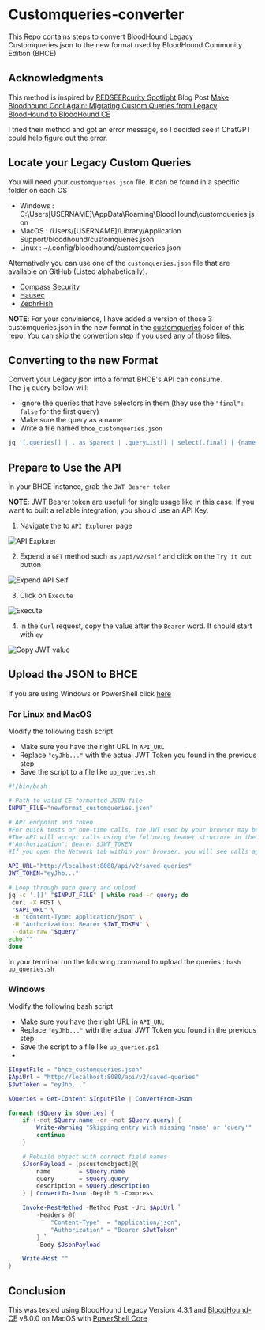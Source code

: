 # Customqueries-converter
This Repo contains steps to convert BloodHound Legacy Customqueries.json to the new format used by BloodHound Community Edition (BHCE)

## Acknowledgments
This method is inspired by [REDSEERcurity Spotlight](https://medium.com/seercurity-spotlight) Blog Post [Make Bloodhound Cool Again: Migrating Custom Queries from Legacy BloodHound to BloodHound CE](https://medium.com/seercurity-spotlight/make-bloodhound-cool-again-migrating-custom-queries-from-legacy-bloodhound-to-bloodhound-ce-83cffcfe5b64) 

I tried their method and got an error message, so I decided see if ChatGPT could help figure out the error. 

## Locate your Legacy Custom Queries 

You will need your `customqueries.json` file. It can be found in a specific folder on each OS
- Windows : C:\Users\[USERNAME]\AppData\Roaming\BloodHound\customqueries.json
- MacOS : /Users/[USERNAME]/Library/Application Support/bloodhound/customqueries.json
- Linux : ~/.config/bloodhound/customqueries.json
  
Alternatively you can use one of the `customqueries.json` file that are available on GitHub (Listed alphabetically). 
- [Compass Security](https://github.com/CompassSecurity/BloodHoundQueries/blob/master/BloodHound_Custom_Queries/customqueries.json)
- [Hausec](https://github.com/hausec/Bloodhound-Custom-Queries/blob/master/customqueries.json)
- [ZephrFish](https://github.com/ZephrFish/Bloodhound-CustomQueries/blob/main/customqueries.json)


**NOTE**: For your convinience, I have added a version of those 3 customqueries.json in the new format in the [customqueries](./customqueries) folder of this repo. You can skip the convertion step if you used any of those files.

## Converting to the new Format

Convert your Legacy json into a format BHCE's API can consume.  
The `jq` query bellow will:
- Ignore the queries that have selectors in them (they use the `"final": false` for the first query)
- Make sure the query as a name
- Write a file named `bhce_customqueries.json`

``` bash
jq '[.queries[] | . as $parent | .queryList[] | select(.final) | {name: (.title // $parent.name), query: .query, description: $parent.name}]' customqueries.json > bhce_customqueries.json
```

## Prepare to Use the API
In your BHCE instance, grab the `JWT Bearer token`

**NOTE**: JWT Bearer token are usefull for single usage like in this case. If you want to built a reliable integration, you should use an API Key. 

1. Navigate the to `API Explorer` page

![API Explorer](./img/JWT-1.png)

2. Expend a `GET` method such as `/api/v2/self` and click on the `Try it out` button

![Expend API Self](./img/JWT-2.png)


3. Click on `Execute`

![Execute](./img/JWT-3.png)

4. In the `Curl` request, copy the value after the `Bearer` word. It should start with `ey`

![Copy JWT value](./img/JWT-4.png)

## Upload the JSON to BHCE

If you are using Windows or PowerShell click [here](README.md#Windows)
### For Linux and MacOS

Modify the following bash script
- Make sure you have the right URL in `API_URL`
- Replace `"eyJhb..."` with the actual JWT Token you found in the previous step
- Save the script to a file like `up_queries.sh`

``` bash
#!/bin/bash

# Path to valid CE formatted JSON file
INPUT_FILE="newformat_customqueries.json"

# API endpoint and token
#For quick tests or one-time calls, the JWT used by your browser may be the simplest route. 
#The API will accept calls using the following header structure in the HTTP request:
#'Authorization': Bearer $JWT_TOKEN
#If you open the Network tab within your browser, you will see calls against the API made utilizing this structure.

API_URL="http://localhost:8080/api/v2/saved-queries"
JWT_TOKEN="eyJhb..." 

# Loop through each query and upload
jq -c '.[]' "$INPUT_FILE" | while read -r query; do
 curl -X POST \
 "$API_URL" \
 -H "Content-Type: application/json" \
 -H "Authorization: Bearer $JWT_TOKEN" \
 --data-raw "$query"
echo "" 
done
```

In your terminal run the following command to upload the queries : `bash up_queries.sh`

### Windows

Modify the following bash script
- Make sure you have the right URL in `API_URL`
- Replace `"eyJhb..."` with the actual JWT Token you found in the previous step
- Save the script to a file like `up_queries.ps1`
- 
``` PowerShell
$InputFile = "bhce_customqueries.json"
$ApiUrl = "http://localhost:8080/api/v2/saved-queries"
$JwtToken = "eyJhb..."

$Queries = Get-Content $InputFile | ConvertFrom-Json

foreach ($Query in $Queries) {
    if (-not $Query.name -or -not $Query.query) {
        Write-Warning "Skipping entry with missing 'name' or 'query'"
        continue
    }

    # Rebuild object with correct field names
    $JsonPayload = [pscustomobject]@{
        name        = $Query.name
        query       = $Query.query
        description = $Query.description
    } | ConvertTo-Json -Depth 5 -Compress

    Invoke-RestMethod -Method Post -Uri $ApiUrl `
        -Headers @{ 
            "Content-Type"  = "application/json"; 
            "Authorization" = "Bearer $JwtToken" 
        } `
        -Body $JsonPayload

    Write-Host ""
}
```



## Conclusion

This was tested using BloodHound Legacy Version: 4.3.1 and [BloodHound-CE](https://github.com/SpecterOps/BloodHound) v8.0.0 on MacOS with [PowerShell Core](https://learn.microsoft.com/en-us/powershell/scripting/install/installing-powershell?view=powershell-7.5)
